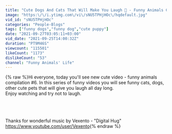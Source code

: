 ```yaml
---
title: "Cute Dogs And Cats That Will Make You Laugh 🥰 - Funny Animals Compilation #5 😂"
image: "https:\/\/i.ytimg.com\/vi\/sNU5TPHjHOc\/hqdefault.jpg"
vid_id: "sNU5TPHjHOc"
categories: "People-Blogs"
tags: ["funny dogs","funny dog","cute puppy"]
date: "2021-09-27T03:05:11+03:00"
vid_date: "2021-09-25T14:00:32Z"
duration: "PT9M46S"
viewcount: "115501"
likeCount: "1173"
dislikeCount: "53"
channel: "Funny Animals' Life"
---
```

{% raw %}Hi everyone, today you'll see new cute video - funny animals compilation #6. In this series of funny videos you will see funny cats, dogs, other cute pets that will give you laugh all day long. <br />Enjoy watching and try not to laugh.  <br /><br /><br /><br /><br />Thanks for wonderful music by Vexento - &quot;Digital Hug&quot;<br /><a rel="nofollow" target="blank" href="https://www.youtube.com/user/Vexento">https://www.youtube.com/user/Vexento</a>{% endraw %}
